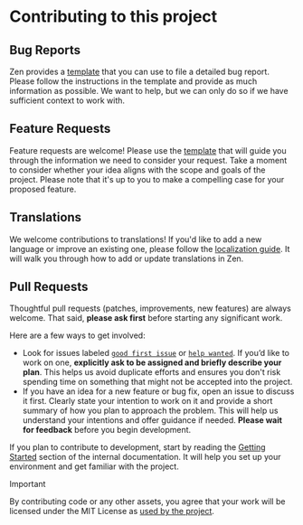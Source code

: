 # Contributing to this project

## Bug Reports

Zen provides a [template](https://github.com/anfragment/zen/issues/new?assignees=&labels=bug&projects=&template=bug_report.yaml) that you can use to file a detailed bug report. Please follow the instructions in the template and provide as much information as possible. We want to help, but we can only do so if we have sufficient context to work with.

## Feature Requests

Feature requests are welcome! Please use the [template](https://github.com/anfragment/zen/issues/new?assignees=&labels=enhancement&projects=&template=feature_request.yaml) that will guide you through the information we need to consider your request. Take a moment to consider whether your idea aligns with the scope and goals of the project. Please note that it's up to you to make a compelling case for your proposed feature.

## Translations

We welcome contributions to translations! If you'd like to add a new language or improve an existing one, please follow the [localization guide](docs/internal/localization-guide.md). It will walk you through how to add or update translations in Zen.

## Pull Requests

Thoughtful pull requests (patches, improvements, new features) are always welcome. That said, **please ask first** before starting any significant work.

Here are a few ways to get involved:

- Look for issues labeled [`good first issue`](https://github.com/anfragment/zen/labels/good%20first%20issue) or [`help wanted`](https://github.com/anfragment/zen/labels/help%20wanted). If you’d like to work on one, **explicitly ask to be assigned and briefly describe your plan**. This helps us avoid duplicate efforts and ensures you don't risk spending time on something that might not be accepted into the project.
- If you have an idea for a new feature or bug fix, open an issue to discuss it first. Clearly state your intention to work on it and provide a short summary of how you plan to approach the problem. This will help us understand your intentions and offer guidance if needed. **Please wait for feedback** before you begin development.

If you plan to contribute to development, start by reading the [Getting Started](docs/internal/index.md#getting-started) section of the internal documentation. It will help you set up your environment and get familiar with the project.

> [!IMPORTANT]
> By contributing code or any other assets, you agree that your work will be licensed under the MIT License as [used by the project](https://github.com/anfragment/zen/blob/master/LICENSE).
